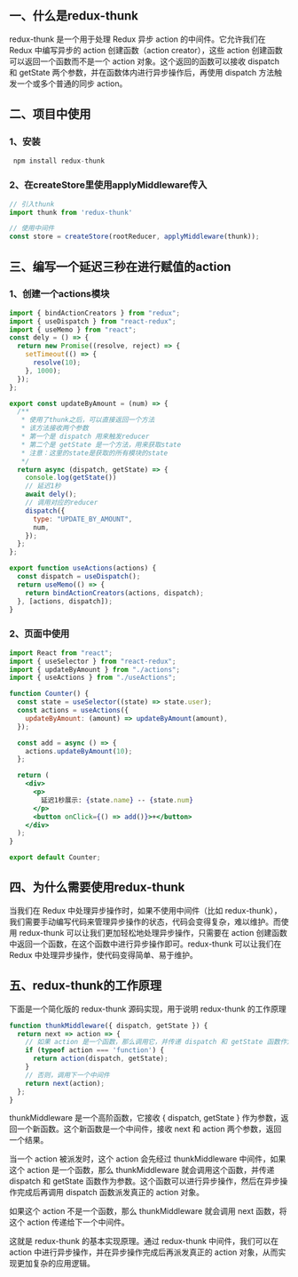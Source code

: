 ## 一、什么是redux-thunk
redux-thunk 是一个用于处理 Redux 异步 action 的中间件。它允许我们在 Redux 中编写异步的 action 创建函数（action creator），这些 action 创建函数可以返回一个函数而不是一个 action 对象。这个返回的函数可以接收 dispatch 和 getState 两个参数，并在函数体内进行异步操作后，再使用 dispatch 方法触发一个或多个普通的同步 action。
## 二、项目中使用
### 1、安装
```jsx
 npm install redux-thunk
```
### 2、在createStore里使用applyMiddleware传入
```jsx
// 引入thunk
import thunk from 'redux-thunk'

// 使用中间件
const store = createStore(rootReducer, applyMiddleware(thunk));

```
## 三、编写一个延迟三秒在进行赋值的action
### 1、创建一个actions模块
```jsx
import { bindActionCreators } from "redux";
import { useDispatch } from "react-redux";
import { useMemo } from "react";
const dely = () => {
  return new Promise((resolve, reject) => {
    setTimeout(() => {
      resolve(10);
    }, 1000);
  });
};

export const updateByAmount = (num) => {
  /**
   * 使用了thunk之后，可以直接返回一个方法
   * 该方法接收两个参数
   * 第一个是 dispatch 用来触发reducer
   * 第二个是 getState 是一个方法，用来获取state
   * 注意：这里的state是获取的所有模块的state
   */
  return async (dispatch, getState) => {
    console.log(getState())
    // 延迟1秒
    await dely();
    // 调用对应的reducer
    dispatch({
      type: "UPDATE_BY_AMOUNT",
      num,
    });
  };
};

export function useActions(actions) {
  const dispatch = useDispatch();
  return useMemo(() => {
    return bindActionCreators(actions, dispatch);
  }, [actions, dispatch]);
}

```
### 2、页面中使用
```jsx
import React from "react";
import { useSelector } from "react-redux";
import { updateByAmount } from "./actions";
import { useActions } from "./useActions";

function Counter() {
  const state = useSelector((state) => state.user);
  const actions = useActions({
    updateByAmount: (amount) => updateByAmount(amount),
  });

  const add = async () => {
    actions.updateByAmount(10);
  };

  return (
    <div>
      <p>
        延迟1秒展示: {state.name} -- {state.num}
      </p>
      <button onClick={() => add()}>+</button>
    </div>
  );
}

export default Counter;

```
## 四、为什么需要使用redux-thunk
当我们在 Redux 中处理异步操作时，如果不使用中间件（比如 redux-thunk），我们需要手动编写代码来管理异步操作的状态，代码会变得复杂，难以维护。而使用 redux-thunk 可以让我们更加轻松地处理异步操作，只需要在 action 创建函数中返回一个函数，在这个函数中进行异步操作即可。redux-thunk 可以让我们在 Redux 中处理异步操作，使代码变得简单、易于维护。
## 五、redux-thunk的工作原理
下面是一个简化版的 redux-thunk 源码实现，用于说明 redux-thunk 的工作原理
```jsx
function thunkMiddleware({ dispatch, getState }) {
  return next => action => {
    // 如果 action 是一个函数，那么调用它，并传递 dispatch 和 getState 函数作为参数
    if (typeof action === 'function') {
      return action(dispatch, getState);
    }
    // 否则，调用下一个中间件
    return next(action);
  };
}

```
thunkMiddleware 是一个高阶函数，它接收 { dispatch, getState } 作为参数，返回一个新函数。这个新函数是一个中间件，接收 next 和 action 两个参数，返回一个结果。

当一个 action 被派发时，这个 action 会先经过 thunkMiddleware 中间件，如果这个 action 是一个函数，那么 thunkMiddleware 就会调用这个函数，并传递 dispatch 和 getState 函数作为参数。这个函数可以进行异步操作，然后在异步操作完成后再调用 dispatch 函数派发真正的 action 对象。

如果这个 action 不是一个函数，那么 thunkMiddleware 就会调用 next 函数，将这个 action 传递给下一个中间件。

这就是 redux-thunk 的基本实现原理。通过 redux-thunk 中间件，我们可以在 action 中进行异步操作，并在异步操作完成后再派发真正的 action 对象，从而实现更加复杂的应用逻辑。

